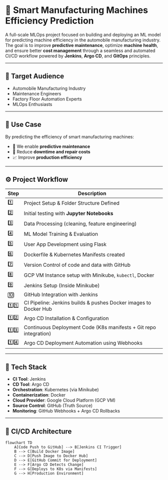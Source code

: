 # 🚀 Smart Manufacturing Machines Efficiency Prediction

A full-scale MLOps project focused on building and deploying an ML model for predicting machine efficiency in the automobile manufacturing industry. The goal is to improve **predictive maintenance**, optimize **machine health**, and ensure better **cost management** through a seamless and automated CI/CD workflow powered by **Jenkins**, **Argo CD**, and **GitOps** principles.

---

## 🎯 Target Audience

- Automobile Manufacturing Industry
- Maintenance Engineers
- Factory Floor Automation Experts
- MLOps Enthusiasts

---

## 🧠 Use Case

By predicting the efficiency of smart manufacturing machines:
- 🔧 We enable **predictive maintenance**
- 💸 Reduce **downtime and repair costs**
- 📈 Improve **production efficiency**

---

## ⚙️ Project Workflow

| Step | Description |
|------|-------------|
| 1️⃣ | Project Setup & Folder Structure Defined |
| 2️⃣ | Initial testing with **Jupyter Notebooks** |
| 3️⃣ | Data Processing (cleaning, feature engineering) |
| 4️⃣ | ML Model Training & Evaluation |
| 5️⃣ | User App Development using Flask |
| 6️⃣ | Dockerfile & Kubernetes Manifests created |
| 7️⃣ | Version Control of code and data with GitHub |
| 8️⃣ | GCP VM Instance setup with Minikube, `kubectl`, Docker |
| 9️⃣ | Jenkins Setup (Inside Minikube) |
| 🔟 | GitHub Integration with Jenkins |
| 1️⃣1️⃣ | CI Pipeline: Jenkins builds & pushes Docker images to Docker Hub |
| 1️⃣2️⃣ | Argo CD Installation & Configuration |
| 1️⃣3️⃣ | Continuous Deployment Code (K8s manifests + Git repo integration) |
| 1️⃣4️⃣ | Argo CD Deployment Automation using Webhooks |

---

## 🧪 Tech Stack

- **CI Tool**: Jenkins
- **CD Tool**: Argo CD
- **Orchestration**: Kubernetes (via Minikube)
- **Containerization**: Docker
- **Cloud Provider**: Google Cloud Platform (GCP VM)
- **Source Control**: GitHub (Truth Source)
- **Monitoring**: GitHub Webhooks + Argo CD Rollbacks

---

## 🔁 CI/CD Architecture

```mermaid
flowchart TD
    A[Code Push to GitHub] --> B[Jenkins CI Trigger]
    B --> C[Build Docker Image]
    C --> D[Push Image to Docker Hub]
    D --> E[GitHub Commit for Deployment]
    E --> F[Argo CD Detects Change]
    F --> G[Deploys to K8s via Manifests]
    G --> H[Production Environment]
